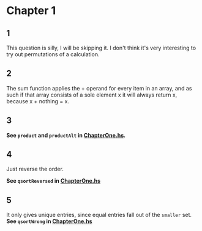 # Chapter 1

## 1

This question is silly, I will be skipping it. I don't think it's very interesting to try out permutations of a calculation.

## 2

The sum function applies the + operand for every item in an array, and as such if that array consists of a sole element x it will always return x, because  x + nothing = x.

## 3

**See ``product`` and ``productAlt`` in [ChapterOne.hs](ChapterOne.hs).**

## 4
Just reverse the order.

**See ``qsortReversed`` in [ChapterOne.hs](ChapterOne.hs)**

## 5
It only gives unique entries, since equal entries fall out of the ``smaller`` set.
**See ``qsortWrong`` in [ChapterOne.hs](ChapterOne.hs)**

